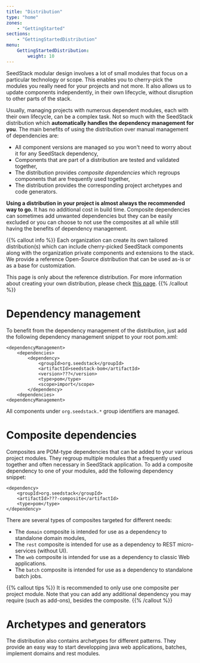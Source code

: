 ```yaml
---
title: "Distribution"
type: "home"
zones:
    - "GettingStarted"
sections:
    - "GettingStartedDistribution"
menu:
    GettingStartedDistribution:
        weight: 10
---
```


SeedStack modular design involves a lot of small modules that focus on a particular technology or scope. This enables you
to cherry-pick the modules you really need for your projects and not more. It also allows us to update components 
independently, in their own lifecycle, without disruption to other parts of the stack.

Usually, managing projects with numerous dependent modules, each with their own lifecycle, can be a complex task. Not so 
much with the SeedStack distribution which **automatically handles the dependency management for you**. The main benefits of 
using the distribution over manual management of dependencies are:

* All component versions are managed so you won't need to worry about it for any SeedStack dependency,
* Components that are part of a distribution are tested and validated together,
* The distribution provides *composite dependencies* which regroups components that are frequently used together,
* The distribution provides the corresponding project archetypes and code generators.
 
**Using a distribution in your project is almost always the recommended way to go.** It has no additional cost in build
time. Composite dependencies can sometimes add unwanted dependencies but they can be easily excluded or you can choose
to not use the composites at all while still having the benefits of dependency management.

{{% callout info %}}
Each organization can create its own tailored distribution(s) which can include cherry-picked SeedStack components 
along with the organization private components and extensions to the stack. We provide a reference Open-Source 
distribution that can be used as-is or as a base for customization. 

This page is only about the reference distribution. For more information about creating your own distribution, please
check [this page](create-your-own).
{{% /callout %}}

# Dependency management

To benefit from the dependency management of the distribution, just add the following dependency management snippet
to your root pom.xml:

    <dependencyManagement>
        <dependencies>
            <dependency>
                <groupId>org.seedstack</groupId>
                <artifactId>seedstack-bom</artifactId>
                <version>???</version>
                <type>pom</type>
                <scope>import</scope>
            </dependency>
        <dependencies>
    <dependencyManagement>

All components under `org.seedstack.*` group identifiers are managed.

# Composite dependencies

Composites are POM-type dependencies that can be added to your various project modules. They regroup multiple modules 
that a frequently used together and often necessary in SeedStack application. To add a composite dependency to one of
your modules, add the following dependency snippet:

    <dependency>
	    <groupId>org.seedstack</groupId>
		<artifactId>???-composite</artifactId>
		<type>pom</type>
	</dependency>

There are several types of composites targeted for different needs:

* The `domain` composite is intended for use as a dependency to standalone domain modules,
* The `rest` composite is intended for use as a dependency to REST micro-services (without UI).
* The `web` composite is intended for use as a dependency to classic Web applications.
* The `batch` composite is intended for use as a dependency to standalone batch jobs.

{{% callout tips %}}
It is recommended to only use one composite per project module. Note that you can add any additional dependency you may require (such as add-ons), besides the composite.
{{% /callout %}}

# Archetypes and generators

The distribution also contains archetypes for different patterns. They provide an easy way to start developping java web applications, batches, implement domains and rest modules.
